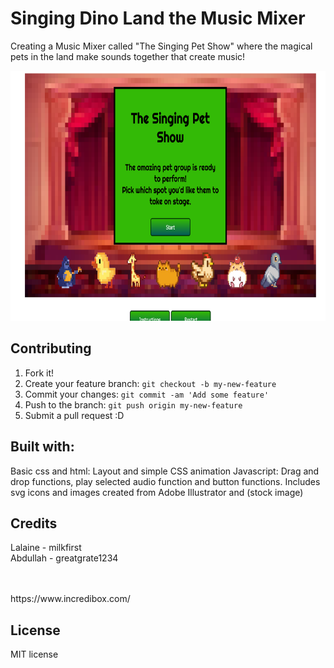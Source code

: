 # Singing Dino Land the Music Mixer

Creating a Music Mixer called "The Singing Pet Show" where the magical pets in the land make sounds together that create music!

<img src="images/readme-img.png" width="600" height="400">




## Contributing

1. Fork it!
2. Create your feature branch: `git checkout -b my-new-feature`
3. Commit your changes: `git commit -am 'Add some feature'`
4. Push to the branch: `git push origin my-new-feature`
5. Submit a pull request :D

## Built with:
Basic css and html: Layout and simple CSS animation
Javascript: Drag and drop functions, play selected audio function and button functions.
Includes svg icons and images created from Adobe Illustrator and (stock image)

## Credits

Lalaine - milkfirst
<br>
Abdullah - greatgrate1234

<br>
<br>
https://www.incredibox.com/

## License

MIT license
